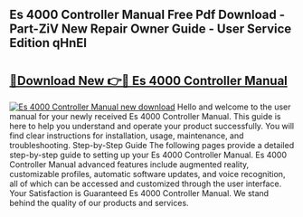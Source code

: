 ## Es 4000 Controller Manual Free Pdf Download - Part-ZiV New Repair Owner Guide - User Service Edition qHnEI

# <h2><a href="http://bc25217.oget.top/?id=Es+4000+Controller+Manual">🔗Download New 👉🔴 Es 4000 Controller Manual</a></h2>

[![Es 4000 Controller Manual new download](https://i.imgur.com/5g1atiW.png)](http://bc25217.oget.top/?id=Es+4000+Controller+Manual)
Hello and welcome to the user manual for your newly received Es 4000 Controller Manual. This guide is here to help you understand and operate your product successfully. You will find clear instructions for installation, usage, maintenance, and troubleshooting. Step-by-Step Guide The following pages provide a detailed step-by-step guide to setting up your Es 4000 Controller Manual. Es 4000 Controller Manual advanced features include augmented reality, customizable profiles, automatic software updates, and voice recognition, all of which can be accessed and customized through the user interface. Your Satisfaction is Guaranteed Es 4000 Controller Manual. We stand behind the quality of our products and services.

